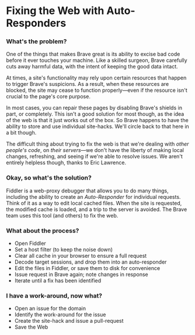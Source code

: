 # Fixing the Web with Auto-Responders


### What's the problem?

One of the things that makes Brave great is its ability to excise bad code before it ever touches your machine. Like a skilled surgeon, Brave carefully cuts away harmful data, with the intent of keeping the good data intact.

At times, a site's functionality may rely upon certain resources that happen to trigger Brave's suspicions. As a result, when these resources are blocked, the site may cease to function properly&mdash;even if the resource isn't crucial to the page's core purpose.

In most cases, you can repair these pages by disabling Brave's shields in part, or completely. This isn't a good solution for most though, as the idea of the web is that it just works out of the box. So Brave happens to have the ability to store and use individual site-hacks. We'll circle back to that here in a bit though.

The difficult thing about trying to fix the web is that we're dealing with _other people's code_, on _their servers_&mdash;we don't have the liberty of making local changes, refreshing, and seeing if we're able to resolve issues. We aren't entirely helpless though, thanks to Eric Lawrence.

### Okay, so what's the solution?

Fiddler is a web-proxy debugger that allows you to do many things, including the ability to create an _Auto-Responder_ for individual requests. Think of it as a way to edit local cached files. When the site is requested, the modified cache is loaded, and a trip to the server is avoided. The Brave team uses this tool (and others) to fix the web.

### What about the process?

- Open Fiddler
- Set a host filter (to keep the noise down)
- Clear all cache in your browser to ensure a full request
- Decode target sessions, and drop them into an auto-responder
- Edit the files in Fiddler, or save them to disk for convenience
- Issue request in Brave again; note changes in response
- Iterate until a fix has been identified

### I have a work-around, now what?

- Open an issue for the domain
- Identify the work-around for the issue
- Create the site-hack and issue a pull-request
- Save the Web